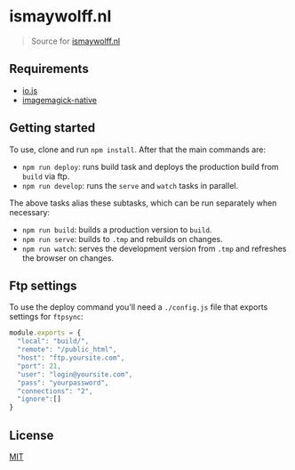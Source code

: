 # ismaywolff.nl

> Source for [ismaywolff.nl](https://ismaywolff.nl)

## Requirements

* [io.js](https://iojs.org/en/index.html)
* [imagemagick-native](https://github.com/tomterl/metalsmith-convert#dependencies)

## Getting started

 To use, clone and run `npm install`. After that the main commands are:

* `npm run deploy`: runs build task and deploys the production build from `build` via ftp.
* `npm run develop`: runs the `serve` and `watch` tasks in parallel.

The above tasks alias these subtasks, which can be run separately when necessary:

* `npm run build`: builds a production version to `build`.
* `npm run serve`: builds to `.tmp` and rebuilds on changes.
* `npm run watch`: serves the development version from `.tmp` and refreshes the browser on changes.

## Ftp settings

To use the deploy command you'll need a `./config.js` file that exports settings for `ftpsync`:

```javascript
module.exports = {
  "local": "build/",
  "remote": "/public_html",
  "host": "ftp.yoursite.com",
  "port": 21,
  "user": "login@yoursite.com",
  "pass": "yourpassword",
  "connections": "2",
  "ignore":[]
}
```

## License

[MIT](http://ismay.mit-license.org/)
